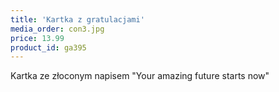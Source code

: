 ```yaml
---
title: 'Kartka z gratulacjami'
media_order: con3.jpg
price: 13.99
product_id: ga395
---
```


Kartka ze złoconym napisem "Your amazing future starts now"